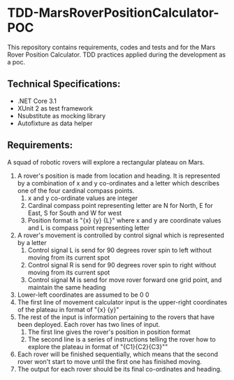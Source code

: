 # TDD-MarsRoverPositionCalculator-POC
This repository contains requirements, codes and tests and for the Mars Rover Position Calculator. TDD practices applied during the development as a poc.

## Technical Specifications:
* .NET Core 3.1
* XUnit 2 as test framework
* Nsubstitute as mocking library
* Autofixture as data helper

## Requirements:
A squad of robotic rovers will explore a rectangular plateau on Mars.
   1. A rover's position is made from location and heading. It is represented by a combination of x and y co-ordinates and a letter which describes one of the four cardinal compass points.
        1. x and y co-ordinate values are integer
        2. Cardinal compass point representing letter are N for North, E for East, S for South and W for west
        3. Position format is "{x} {y} {L}" where x and y are coordinate values and L is compass point representing letter
   2. A rover's movement is controlled by control signal which is represented by a letter
        1. Control signal L is send for 90 degrees rover spin to left without moving from its current spot
        2. Control signal R is send for 90 degrees rover spin to right without moving from its current spot
        3. Control signal M is send for move rover forward one grid point, and maintain the same heading
   3. Lower-left coordinates are assumed to be 0 0
   4. The first line of movement calculator input is the upper-right coordinates of the plateau in format of "{x} {y}"
   5. The rest of the input is information pertaining to the rovers that have been deployed. Each rover has two lines of input.
        1. The first line gives the rover's position in position format
        2. The second line is a series of instructions telling the rover how to explore the plateau in format of "{C1}{C2}{C3}""
   6. Each rover will be finished sequentially, which means that the second rover won't start to move until the first one has finished moving.
   7. The output for each rover should be its final co-ordinates and heading.
   

